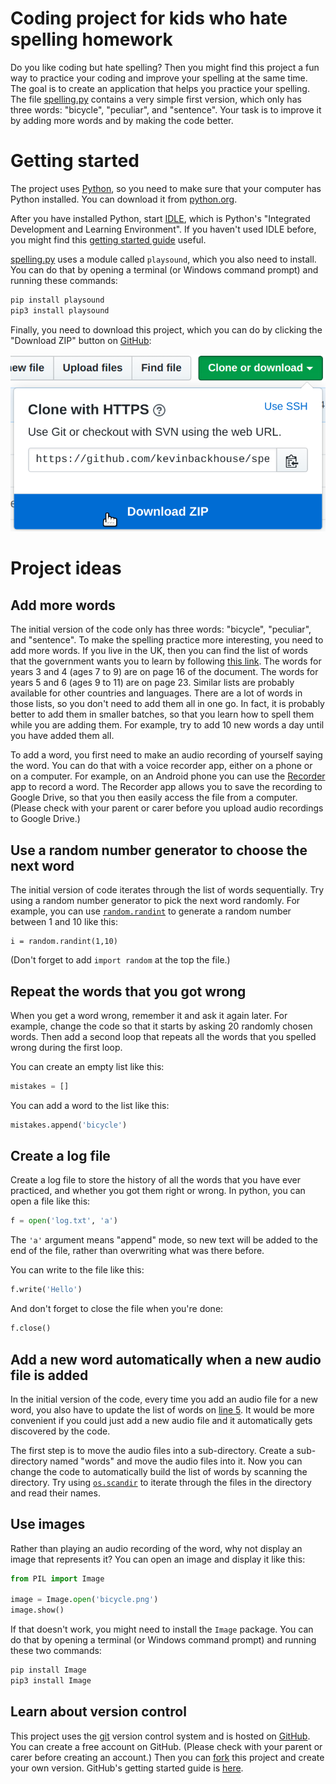 # Coding project for kids who hate spelling homework

Do you like coding but hate spelling?
Then you might find this project a fun way to practice your coding
and improve your spelling at the same time.
The goal is to create an application that helps you practice your spelling.
The file [spelling.py](/spelling.py) contains a very simple first version,
which only has three words:
"bicycle", "peculiar", and "sentence".
Your task is to improve it by adding more words and by making the
code better.

# Getting started

The project uses [Python](https://www.python.org/),
so you need to make sure that your computer has Python installed.
You can download it from [python.org](https://www.python.org/downloads/).

After you have installed Python, start [IDLE](https://docs.python.org/3/library/idle.html),
which is Python's "Integrated Development and Learning Environment".
If you haven't used IDLE before, you might find this
[getting started guide](https://realpython.com/python-idle/) useful.

[spelling.py](/spelling.py) uses a module called `playsound`,
which you also need to install.
You can do that by opening a terminal (or Windows command prompt)
and running these commands:

```bash
pip install playsound
pip3 install playsound
```

Finally, you need to download this project,
which you can do by clicking the "Download ZIP" button
on [GitHub](https://github.com/kevinbackhouse/spelling_practice_with_python):

![](/documentation/download.png)

# Project ideas

## Add more words

The initial version of the code only has three words: "bicycle", "peculiar", and "sentence".
To make the spelling practice more interesting, you need to add more words.
If you live in the UK,
then you can find the list of words that the government wants you to learn by following
[this link](https://assets.publishing.service.gov.uk/government/uploads/system/uploads/attachment_data/file/239784/English_Appendix_1_-_Spelling.pdf).
The words for years 3 and 4 (ages 7 to 9) are on page 16 of the document.
The words for years 5 and 6 (ages 9 to 11) are on page 23.
Similar lists are probably available for other countries and languages.
There are a lot of words in those lists,
so you don't need to add them all in one go.
In fact, it is probably better to add them in smaller batches,
so that you learn how to spell them while you are adding them.
For example, try to add 10 new words a day until you have added them all.

To add a word, you first need to make an audio recording of yourself saying the word.
You can do that with a voice recorder app, either on a phone or on a computer.
For example, on an Android phone you can use the
[Recorder](https://play.google.com/store/apps/details?id=com.google.android.apps.recorder&hl=en_GB)
app to record a word.
The Recorder app allows you to save the recording to Google Drive,
so that you then easily access the file from a computer.
(Please check with your parent or carer before you upload audio recordings to Google Drive.)

## Use a random number generator to choose the next word

The initial version of code iterates through the list of words sequentially.
Try using a random number generator to pick the next word randomly.
For example, you can use
[`random.randint`](https://docs.python.org/3/library/random.html#random.randint)
to generate a random number between 1 and 10 like this:

```
i = random.randint(1,10)
```

(Don't forget to add `import random` at the top the file.)

## Repeat the words that you got wrong

When you get a word wrong, remember it and ask it again later.
For example, change the code so that it starts by asking 20
randomly chosen words.
Then add a second loop that repeats all the words that you
spelled wrong during the first loop.

You can create an empty list like this:

```python
mistakes = []
```

You can add a word to the list like this:

```python
mistakes.append('bicycle')
```

## Create a log file

Create a log file to store the history of all the words that
you have ever practiced, and whether you got them right or wrong.
In python, you can open a file like this:

```python
f = open('log.txt', 'a')
```

The `'a'` argument means "append" mode, so new text will be added to
the end of the file, rather than overwriting what was there before.

You can write to the file like this:

```python
f.write('Hello')
```

And don't forget to close the file when you're done:

```python
f.close()
```

## Add a new word automatically when a new audio file is added

In the initial version of the code, every time you add an audio file
for a new word, you also have to update the list of words on
[line 5](/spelling.py#L5).
It would be more convenient if you could just add a new audio file
and it automatically gets discovered by the code.

The first step is to move the audio files into a sub-directory.
Create a sub-directory named "words" and move the audio files into it.
Now you can change the code to automatically build the list of words by scanning the directory.
Try using [`os.scandir`](https://docs.python.org/3/library/os.html#os.scandir)
to iterate through the files in the directory and read their names.

## Use images

Rather than playing an audio recording of the word, why not display
an image that represents it? You can open an image and display it
like this:

```python
from PIL import Image

image = Image.open('bicycle.png')
image.show()
```

If that doesn't work, you might need to install the `Image` package.
You can do that by opening a terminal (or Windows command prompt)
and running these two commands:

```bash
pip install Image
pip3 install Image
```

## Learn about version control

This project uses the [git](https://git-scm.com/) version control system and is hosted on [GitHub](https://github.com/).
You can create a free account on GitHub. (Please check with your parent or carer before creating an account.)
Then you can [fork](https://help.github.com/github/getting-started-with-github/fork-a-repo) this project
and create your own version.
GitHub's getting started guide is [here](https://help.github.com/github/getting-started-with-github).
